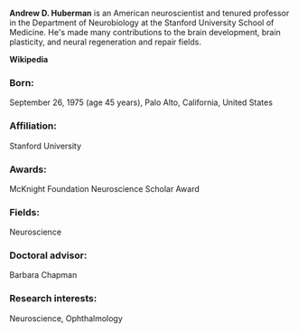 **Andrew D. Huberman** is an American neuroscientist and tenured professor in the Department of Neurobiology at the Stanford University School of Medicine. He's made many contributions to the brain development, brain plasticity, and neural regeneration and repair fields. 

**Wikipedia**


### Born: 
September 26, 1975 (age 45 years), Palo Alto, California, United States

### Affiliation: 
Stanford University

### Awards: 
McKnight Foundation Neuroscience Scholar Award

### Fields: 
Neuroscience

### Doctoral advisor: 
Barbara Chapman

### Research interests: 
Neuroscience, Ophthalmology